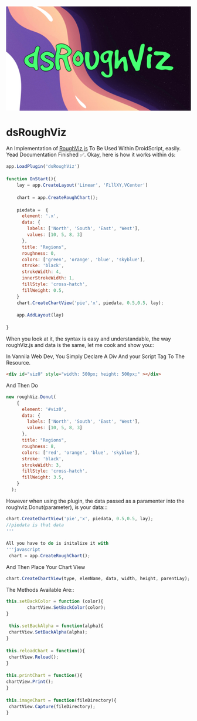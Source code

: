 ![Banner Image For DroidScript RoughViz Plugin](dsRoughViz.png)

# dsRoughViz

An Implementation of [RoughViz.js](https://github.com/jwilber/roughViz) To Be Used Within DroidScript, easily.
Yead Documentation Finished ✅.
Okay, here is how it works within ds:

```javascript
app.LoadPlugin('dsRoughViz')

function OnStart(){
    lay = app.CreateLayout('Linear', 'FillXY,VCenter')
    
    chart = app.CreateRoughChart();
    
    piedata =  {
      element: '.x',
      data: {
        labels: ['North', 'South', 'East', 'West'],
        values: [10, 5, 8, 3]
      },
      title: "Regions",
      roughness: 0,
      colors: ['green', 'orange', 'blue', 'skyblue'],
      stroke: 'black',
      strokeWidth: 4,
      innerStrokeWidth: 1,
      fillStyle: 'cross-hatch',
      fillWeight: 0.5,
    }
    chart.CreateChartView('pie','x', piedata, 0.5,0.5, lay);
   
    app.AddLayout(lay)
    
}
```


When you look at it, the syntax is easy and understandable, the way roughViz.js and data is the same,
let me cook and show you::


In Vannila Web Dev, You Simply Declare A Div And your Script Tag To The Resource.

```html
<div id="viz0" style="width: 500px; height: 500px;" ></div>
````

And Then Do 

```javascript
new roughViz.Donut(
    {
      element: '#viz0',
      data: {
        labels: ['North', 'South', 'East', 'West'],
        values: [10, 5, 8, 3]
      },
      title: "Regions",
      roughness: 8,
      colors: ['red', 'orange', 'blue', 'skyblue'],
      stroke: 'black',
      strokeWidth: 3,
      fillStyle: 'cross-hatch',
      fillWeight: 3.5,
    }
  );
```


However when using the plugin, the data passed as a paramenter into the roughviz.Donut(parameter), is 
your data:::

```javascript
chart.CreateChartView('pie','x', piedata, 0.5,0.5, lay);
//piedata is that data
'''

All you have to do is initalize it with
'''javascript
 chart = app.CreateRoughChart();
````

And Then Place Your Chart View

```javascript
chart.CreateChartView(type, elemName, data, width, height, parentLay);
```

The Methods Available Are::


```javascript
this.setBackColor = function (color){
        chartView.SetBackColor(color);
}
    
 this.setBackAlpha = function(alpha){
 chartView.SetBackAlpha(alpha);
}
    
this.reloadChart = function(){
 chartView.Reload();
}
    
this.printChart = function(){
chartView.Print();
}
    
this.imageChart = function(fileDirectory){
 chartView.Capture(fileDirectory);
}
```
